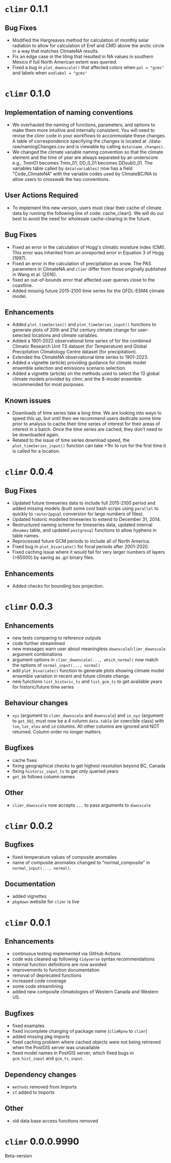 # `climr` 0.1.1

## Bug Fixes
* Modified the Hargreaves method for calculation of monthly solar radiation to allow for calculation of Eref and CMD above the arctic circle in a way that matches ClimateNA results. 
* Fix an edge case in the tiling that resulted in NA values in southern Mexico if full North American extent was queried. 
* Fixed a bug in `plot_downscale()` that affected colors when `pal = "gcms"` and labels when `endlabel = "gcms"`

# `climr` 0.1.0
## Implementation of naming conventions
* We overhauled the naming of functions, parameters, and options to make them more intuitive and internally consistent. You will need to revise the climr code in your workflows to accommodate these changes. A table of correspondence specifying the changes is located at ./data-raw/namingChanges.csv and is viewable by calling `data(name_changes)`. 
* We changed the climate variable naming convention so that the climate element and the time of year are always separated by an underscore. e.g., Tmin01 becomes Tmin_01; DD_0_01 becomes DDsub0_01. The variables table called by `data(variables)` now has a field "Code_ClimateNA" with the variable codes used by ClimateBC/NA to allow users to crosswalk the two conventions. 

## User Actions Required
* To implement this new version, users must clear their cache of climate data by running the following line of code: cache_clear(). We will do our best to avoid the need for wholesale cache-clearing in the future. 

## Bug Fixes
* Fixed an error in the calculation of Hogg's climatic moisture index (CMI). This error was inherited from an unreported error in Equation 3 of Hogg (1997).  
* Fixed an error in the calculation of precipitation as snow. The PAS parameters in ClimateNA and `climr` differ from those originally published in Wang et al. (2016). 
* fixed an out-of-bounds error that affected user queries close to the coastline. 
* Added missing future 2015-2100 time series for the GFDL-ESM4 climate model.  

## Enhancements
* Added `plot_timeSeries()` and `plot_timeSeries_input()` functions to generate plots of 20th and 21st century climate change for user-selected locations and climate variables.
* Added a 1901-2022 observational time series of for the combined Climatic Research Unit TS dataset (for Temperature) and Global Precipitation Climatology Centre dataset (for precipitation). 
* Extended the ClimateNA observational time series to 1901-2023. 
* Added a vignette (article) providing guidance for climate model ensemble selection and emissions scenario selection. 
* Added a vignette (article) on the methods used to select the 13 global climate models provided by climr, and the 8-model ensemble recommended for most purposes. 

## Known issues
* Downloads of time series take a long time. We are looking into ways to speed this up, but until then we recommend users dedicate some time prior to analysis to cache their time series of interest for their areas of interest in a batch. Once the time series are cached, they don't need to be downloaded again. 
* Related to the issue of time series download speed, the `plot_timeSeries_input()` function can take >1hr to run for the first time it is called for a location. 

# `climr` 0.0.4
## Bug Fixes
* Updated future timeseries data to include full 2015-2100 period and added missing models (built some cool bash scrips using `parallel` to quickly to `raster2pgsql` conversion for large numbers of files). 
* Updated historic modelled timeseries to extend to December 31, 2014. 
* Restructured naming scheme for timeseries data, updated internal `dbnames` table, and updated `postgresql` functions to allow hyphens in table names. 
* Reprocessed future GCM periods to include all of North America. 
* Fixed bug in `plot_bivariate()` for focal periods after 2001-2020. 
* Fixed caching issue where it would fail for very larger numbers of layers (>65000) by saving as .gri binary files.

## Enhancements
* Added checks for bounding box projection.

# `climr` 0.0.3
## Enhancements
* new tests comparing to reference outputs
* code further streamlined
* new messages warn user about meaningless `downscale`/`climr_downscale` argument combinations
* argument options in `climr_downscale(..., which_normal)` now match the options of `normal_input(..., normal)`
* add `plot_bivariate()` function to generate plots showing climate model ensemble variation in recent and future climate change. 
* new functions `list_historic_ts` and `list_gcm_ts` to get available years for historic/future time series

## Behaviour changes
* `xyz` (argument to `climr_downscale` and `downscale`) and `in_xyz` (argument to `get_bb`), must now be a 4 column `data.table` (or coercible class) with `lon`, `lat`, `elev` and `id` columns. All other columns are ignored and NOT returned. Column order no longer matters.

## Bugfixes
* cache fixes
* fixing geographical checks to get highest resolution beyond BC, Canada
* fixing `historic_input_ts` to get only queried years
* `get_bb` follows column names

## Other
* `climr_downscale` now accepts `...` to pass arguments to `downscale`

# `climr` 0.0.2

## Bugfixes
* fixed temperature values of composite anomalies
* name of composite anomalies changed to "normal_composite" in `normal_input(..., normal)`.

## Documentation
* added vignettes
* `pkgdown` website for `climr` is live

# `climr` 0.0.1

## Enhancements
* continuous testing implemented via GitHub Actions
* code was cleaned up following `tidyverse` syntax recommendations
* internal function definitions are now avoided
* improvements to function documentation
* removal of deprecated functions
* increased code coverage
* some code streamlining
* added new composite climatologies of Western Canada and Western US.

## Bugfixes
* fixed examples
* fixed incomplete changing of package name (`climRpnw` to `climr`)
* added missing pkg imports
* fixed caching problem where cached objects were not being retrieved when the PostGIS server was unavailable 
* fixed model names in PostGIS server, which fixed bugs in `gcm_hist_input` and `gcm_ts_input`.

## Dependency changes
* `methods` removed  from Imports
* `sf` added to Imports

## Other
* old data base access functions removed

# `climr` 0.0.0.9990

Beta-version
